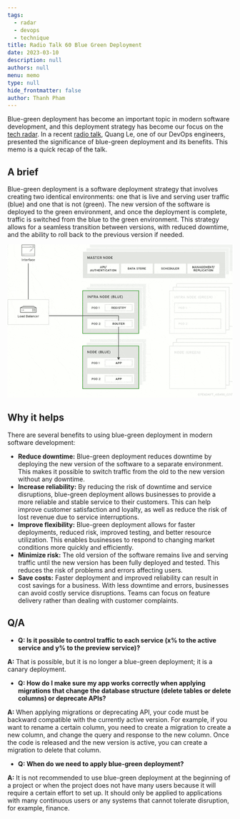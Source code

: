 ```yaml
---
tags: 
  - radar
  - devops
  - technique
title: Radio Talk 60 Blue Green Deployment
date: 2023-03-10
description: null
authors: null
menu: memo
type: null
hide_frontmatter: false
author: Thanh Pham
---
```


Blue-green deployment has become an important topic in modern software development, and this deployment strategy has become our focus on the [tech radar](https://radar.d.foundation/Blue-green-deployment-a93ea5c3d4d8439ba8701aec57d7ea3c). In a recent [radio talk](https://www.youtube.com/watch?v=R0FwoGw9raU), Quang Le, one of our DevOps engineers, presented the significance of blue-green deployment and its benefits. This memo is a quick recap of the talk.

## **A brief**
Blue-green deployment is a software deployment strategy that involves creating two identical environments: one that is live and serving user traffic (blue) and one that is not (green). The new version of the software is deployed to the green environment, and once the deployment is complete, traffic is switched from the blue to the green environment. This strategy allows for a seamless transition between versions, with reduced downtime, and the ability to roll back to the previous version if needed.

![](assets/radio-talk-60-blue-green-deployment_3e12057cf9cee4df856d0720a11e0fc7_md5.gif)

## Why it helps
There are several benefits to using blue-green deployment in modern software development:

* **Reduce downtime:** Blue-green deployment reduces downtime by deploying the new version of the software to a separate environment. This makes it possible to switch traffic from the old to the new version without any downtime.
* **Increase reliability:** By reducing the risk of downtime and service disruptions, blue-green deployment allows businesses to provide a more reliable and stable service to their customers. This can help improve customer satisfaction and loyalty, as well as reduce the risk of lost revenue due to service interruptions.
* **Improve flexibility:** Blue-green deployment allows for faster deployments, reduced risk, improved testing, and better resource utilization. This enables businesses to respond to changing market conditions more quickly and efficiently.
* **Minimize risk:** The old version of the software remains live and serving traffic until the new version has been fully deployed and tested. This reduces the risk of problems and errors affecting users.
* **Save costs:** Faster deployment and improved reliability can result in cost savings for a business. With less downtime and errors, businesses can avoid costly service disruptions. Teams can focus on feature delivery rather than dealing with customer complaints.

## **Q/A**
* **Q: Is it possible to control traffic to each service (x% to the active service and y% to the preview service)?**

**A:** That is possible, but it is no longer a blue-green deployment; it is a canary deployment.

* **Q: How do I make sure my app works correctly when applying migrations that change the database structure (delete tables or delete columns) or deprecate APIs?**

**A:** When applying migrations or deprecating API, your code must be backward compatible with the currently active version. For example, if you want to rename a certain column, you need to create a migration to create a new column, and change the query and response to the new column. Once the code is released and the new version is active, you can create a migration to delete that column.

* **Q: When do we need to apply blue-green deployment?**

**A:** It is not recommended to use blue-green deployment at the beginning of a project or when the project does not have many users because it will require a certain effort to set up. It should only be applied to applications with many continuous users or any systems that cannot tolerate disruption, for example, finance.

